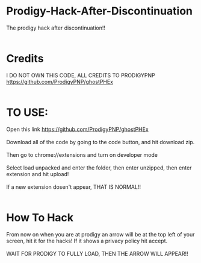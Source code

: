 # Prodigy-Hack-After-Discontinuation
The prodigy hack after discontinuation!!
<br>
<br>
# Credits
I DO NOT OWN THIS CODE, ALL CREDITS TO PRODIGYPNP https://github.com/ProdigyPNP/ghostPHEx
<br>
<br>
# TO USE:
Open this link https://github.com/ProdigyPNP/ghostPHEx
<br>
<br>
Download all of the code by going to the code button, and hit download zip.
<br>
<br>
Then go to chrome://extensions and turn on developer mode
<br>
<br>
Select load unpacked and enter the folder, then enter unzipped, then enter extension and hit upload!
<br>
<br>
If a new extension dosen't appear, THAT IS NORMAL!!
<br>
<br>
# How To Hack
From now on when you are at prodigy an arrow will be at the top left of your screen, hit it for the hacks! If it shows a privacy policy hit accept.
<br>
<br>
WAIT FOR PRODIGY TO FULLY LOAD, THEN THE ARROW WILL APPEAR!!
